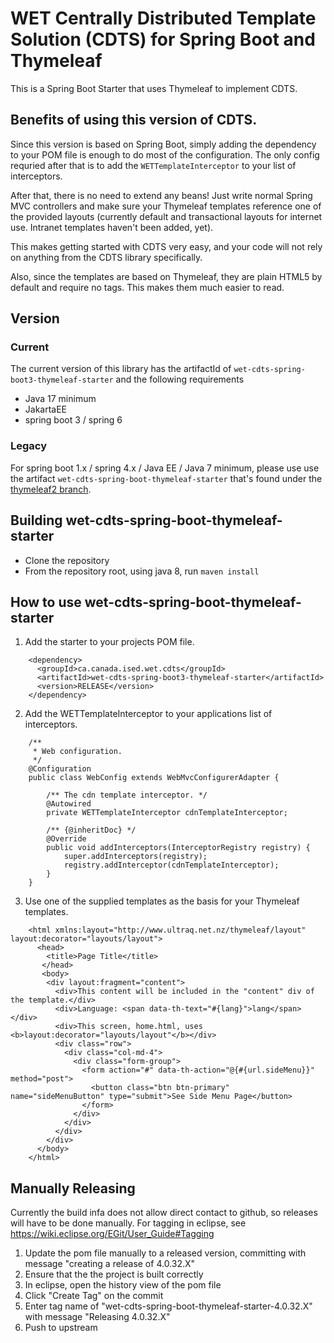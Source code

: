 # WET Centrally Distributed Template Solution (CDTS) for Spring Boot and Thymeleaf

This is a Spring Boot Starter that uses Thymeleaf to implement CDTS.

## Benefits of using this version of CDTS.

Since this version is based on Spring Boot, simply adding the dependency to your POM file is enough to do most of the configuration.  The only config requried after that is to add the `WETTemplateInterceptor` to your list of interceptors.

After that, there is no need to extend any beans!  Just write normal Spring MVC controllers and make sure your Thymeleaf templates reference one of the provided layouts (currently default and transactional layouts for internet use.  Intranet templates haven't been added, yet).

This makes getting started with CDTS very easy, and your code will not rely on anything from the CDTS library specifically.

Also, since the templates are based on Thymeleaf, they are plain HTML5 by default and require no tags.  This makes them much easier to read.

## Version

### Current
The current version of this library has the artifactId of `wet-cdts-spring-boot3-thymeleaf-starter` and the following requirements
* Java 17 minimum
* JakartaEE
* spring boot 3 / spring 6

### Legacy
For spring boot 1.x / spring 4.x / Java EE / Java 7 minimum, please use use the artifact `wet-cdts-spring-boot-thymeleaf-starter` that's found under the 
[thymeleaf2 branch](https://github.com/wet-boew/spring-boot-thymeleaf/tree/thymeleaf2).

## Building wet-cdts-spring-boot-thymeleaf-starter

* Clone the repository
* From the repository root, using java 8, run `maven install`

## How to use wet-cdts-spring-boot-thymeleaf-starter

1) Add the starter to your projects POM file.
```
    <dependency>
      <groupId>ca.canada.ised.wet.cdts</groupId>
      <artifactId>wet-cdts-spring-boot3-thymeleaf-starter</artifactId>
      <version>RELEASE</version>
    </dependency>
```

2) Add the WETTemplateInterceptor to your applications list of interceptors.
```
    /**
     * Web configuration.
     */
    @Configuration
    public class WebConfig extends WebMvcConfigurerAdapter {
    
        /** The cdn template interceptor. */
        @Autowired
        private WETTemplateInterceptor cdnTemplateInterceptor;
        
        /** {@inheritDoc} */
        @Override
        public void addInterceptors(InterceptorRegistry registry) {
            super.addInterceptors(registry);
            registry.addInterceptor(cdnTemplateInterceptor);
        }
    }
```

3) Use one of the supplied templates as the basis for your Thymeleaf templates.
```
    <html xmlns:layout="http://www.ultraq.net.nz/thymeleaf/layout" layout:decorator="layouts/layout">
      <head>
        <title>Page Title</title>
	   </head>
	   <body>		
        <div layout:fragment="content">
          <div>This content will be included in the "content" div of the template.</div>
          <div>Language: <span data-th-text="#{lang}">lang</span></div>
          <div>This screen, home.html, uses <b>layout:decorator="layouts/layout"</b></div>
          <div class="row">
            <div class="col-md-4">
              <div class="form-group">
                <form action="#" data-th-action="@{#{url.sideMenu}}" method="post">					        
                  <button class="btn btn-primary" name="sideMenuButton" type="submit">See Side Menu Page</button>      
                </form>
              </div>
            </div>
          </div>
        </div>      
      </body>
    </html>
```

## Manually Releasing
Currently the build infa does not allow direct contact to github, so releases will have to be done manually.
For tagging in eclipse, see https://wiki.eclipse.org/EGit/User_Guide#Tagging
1. Update the pom file manually to a released version, committing with message "creating a release of 4.0.32.X" 
2. Ensure that the the project is built correctly
3. In eclipse, open the history view of the pom file
4. Click "Create Tag" on the commit
5. Enter tag name of "wet-cdts-spring-boot-thymeleaf-starter-4.0.32.X" with message "Releasing 4.0.32.X"
6. Push to upstream
